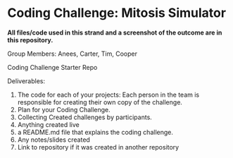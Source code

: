 # Coding Challenge: Mitosis Simulator

**All files/code used in this strand and a screenshot of the outcome are in this repository.**

Group Members: Anees, Carter, Tim, Cooper

Coding Challenge Starter Repo

Deliverables:

1. The code for each of your projects: Each person in the team is responsible for creating their own copy of the challenge.
2. Plan for your Coding Challenge.
3. Collecting Created challenges by participants.
4. Anything created live
5. a README.md file that explains the coding challenge.
6. Any notes/slides created
7. Link to repository if it was created in another repository
